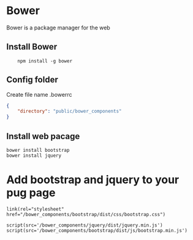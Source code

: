 # Bower

Bower is a package manager for the web

## Install Bower

``` 
    npm install -g bower
 ```

## Config folder

Create file name .bowerrc

``` json
{
    "directory": "public/bower_components"
}
```

## Install web pacage

``` 
bower install bootstrap
bower install jquery
```

# Add bootstrap and jquery to your pug page

``` pug
link(rel="stylesheet" href="/bower_components/bootstrap/dist/css/bootstrap.css")

script(src='/bower_components/jquery/dist/jquery.min.js')
script(src='/bower_components/bootstrap/dist/js/bootstrap.min.js')
```

